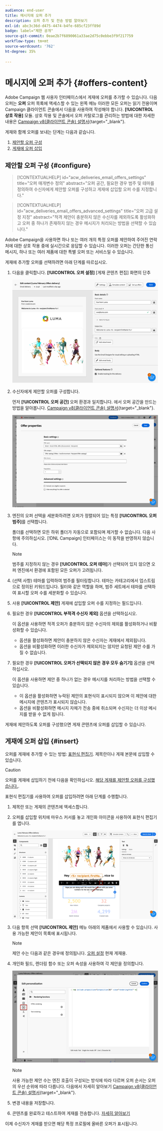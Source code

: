 ```yaml
---
audience: end-user
title: 메시지에 오퍼 추가
description: 오퍼 추가 및 전송 방법 알아보기
exl-id: abc3c36d-d475-4474-b4fe-685cf23ff89d
badge: label="제한 공개"
source-git-commit: 0eae2b7f6890061a33ae2d75c0ebbe3f9f217759
workflow-type: tm+mt
source-wordcount: '762'
ht-degree: 35%

---
```



# 메시지에 오퍼 추가 {#offers-content}

Adobe Campaign 웹 사용자 인터페이스에서 게재에 오퍼를 추가할 수 있습니다. 다음 오퍼는 **오퍼** 오퍼 목록에 액세스할 수 있는 왼쪽 메뉴 이러한 모든 오퍼는 읽기 전용이며 Campaign 클라이언트 콘솔에서 다음을 사용하여 작성해야 합니다. **[!UICONTROL 상호 작용]** 모듈. 상호 작용 및 콘솔에서 오퍼 카탈로그를 관리하는 방법에 대한 자세한 내용은 [Campaign v8(클라이언트 콘솔) 설명서](https://experienceleague.adobe.com/docs/campaign/campaign-v8/offers/interaction.html){target="_blank"}.


게재와 함께 오퍼를 보내는 단계는 다음과 같습니다.

1. [제안할 오퍼 구성](#configure)
1. [게재에 오퍼 삽입](#insert)

## 제안할 오퍼 구성 {#configure}

>[!CONTEXTUALHELP]
>id="acw_deliveries_email_offers_settings"
>title="오퍼 매개변수 정의"
>abstract="오퍼 공간, 필요한 경우 범주 및 테마를 정의하여 수신자에게 제안할 오퍼를 구성하고 게재에 삽입할 오퍼 수를 지정합니다."

>[!CONTEXTUALHELP]
>id="acw_deliveries_email_offers_advanced_settings"
>title="오퍼 고급 설정 지정"
>abstract="적격 제안이 충분하지 않은 수신자를 제외하도록 활성화하고 오퍼 중 하나가 존재하지 않는 경우 메시지가 처리되는 방법을 선택할 수 있습니다."

Adobe Campaign을 사용하면 하나 또는 여러 개의 특정 오퍼를 제안하여 주어진 연락처에 대한 상호 작용 중에 실시간으로 응답할 수 있습니다. 이러한 오퍼는 간단한 통신 메시지, 하나 또는 여러 제품에 대한 특별 오퍼 또는 서비스일 수 있습니다.

게재에 추가할 오퍼를 선택하려면 아래 단계를 따르십시오.

1. 다음을 클릭합니다. **[!UICONTROL 오퍼 설정]** [게재 콘텐츠 편집] 화면의 단추

   ![](assets/offer-setup.png)

1. 수신자에게 제안할 오퍼를 구성합니다.

   먼저 **[!UICONTROL 오퍼 공간]** 오퍼 환경과 일치합니다. 에서 오퍼 공간을 만드는 방법을 알아봅니다. [Campaign v8(클라이언트 콘솔) 설명서](https://experienceleague.adobe.com/docs/campaign/campaign-v8/offers/interaction-settings/interaction-offer-spaces.html){target="_blank"}.

   ![](assets/offer-create-content.png)

1. 엔진의 오퍼 선택을 세분화하려면 오퍼가 정렬되어 있는 특정 **[!UICONTROL 오퍼 범주]**&#x200B;를 선택합니다.

   폴더를 선택하면 모든 하위 폴더가 자동으로 포함되며 제거할 수 없습니다. 다음 사항에 주의하십시오. [!DNL Campaign] 인터페이스는 이 동작을 반영하지 않습니다.

   >[!NOTE]
   >
   >범주를 지정하지 않는 경우 **[!UICONTROL 오퍼 테마]**&#x200B;가 선택되어 있지 않으면 오퍼 엔진에서 환경에 포함된 모든 오퍼가 고려됩니다.

1. (선택 사항) 테마를 입력하여 범주를 필터링합니다. 테마는 카테고리에서 업스트림으로 정의된 키워드입니다. 필터와 같은 역할을 하며, 범주 세트에서 테마를 선택하여 표시할 오퍼 수를 세분화할 수 있습니다.

1. 사용 **[!UICONTROL 제안]** 게재에 삽입할 오퍼 수를 지정하는 필드입니다.

1. 필요한 경우 **[!UICONTROL 부적격 수신자 제외]** 옵션을 선택하십시오.

   이 옵션을 사용하면 적격 오퍼가 충분하지 않은 수신자의 제외를 활성화하거나 비활성화할 수 있습니다.

   * 옵션을 활성화하면 제안이 충분하지 않은 수신자는 게재에서 제외됩니다.
   * 옵션을 비활성화하면 이러한 수신자가 제외되지는 않지만 요청된 제안 수를 가질 수 없습니다.

1. 필요한 경우 **[!UICONTROL 오퍼가 선택되지 않은 경우 모두 숨기기]** 옵션을 선택하십시오.

   이 옵션을 사용하면 제안 중 하나가 없는 경우 메시지를 처리하는 방법을 선택할 수 있습니다.

   * 이 옵션을 활성화하면 누락된 제안의 표현식이 표시되지 않으며 이 제안에 대한 메시지에 콘텐츠가 표시되지 않습니다.
   * 옵션을 비활성화하면 메시지 자체가 전송 중에 취소되며 수신자는 더 이상 메시지를 받을 수 없게 됩니다.

게재에 제안하도록 오퍼를 구성했으면 게재 콘텐츠에 오퍼를 삽입할 수 있습니다.

## 게재에 오퍼 삽입 {#insert}

오퍼를 게재에 추가할 수 있는 방법: [표현식 편집기](../personalization/gs-personalization.md#access). 제목란이나 게재 본문에 삽입할 수 있습니다.

>[!CAUTION]
>
>오퍼를 게재에 삽입하기 전에 다음을 확인하십시오. [해당 게재를 제안할 오퍼를 구성했습니다.](#configure).

표현식 편집기를 사용하여 오퍼를 삽입하려면 아래 단계를 수행합니다.

1. 제목란 또는 게재의 콘텐츠에 액세스합니다.

1. 오퍼를 삽입할 위치에 마우스 커서를 놓고 개인화 아이콘을 사용하여 표현식 편집기를 엽니다.

   ![](assets/offer-insert-perso-icon.png)

1. 다음 항목 선택 **[!UICONTROL 제안]** 메뉴 아래의 제품에서 사용할 수 있습니다. 사용 가능한 제안이 목록에 표시됩니다.

   >[!NOTE]
   >
   >제안 수는 다음과 같은 경우에 정의됩니다. [오퍼 설정](#configure) 현재 게재용.

1. 개인화 필드, 렌더링 함수 또는 오퍼 속성을 사용하여 각 제안을 정의합니다.

   ![](assets/offer-inserted.png)

   >[!NOTE]
   >
   >사용 가능한 제안 수는 엔진 호출이 구성되는 방식에 따라 다르며 오퍼 순서는 오퍼의 우선 순위에 따라 다릅니다. 다음에서 자세히 알아보기 [Campaign v8(클라이언트 콘솔) 설명서](https://experienceleague.adobe.com/docs/campaign/campaign-v8/offers/interaction-best-practices.html){target="_blank"}.

1. 변경 내용을 저장합니다.

1. 콘텐츠를 완료하고 테스트하여 게재를 전송합니다. [자세히 알아보기](gs-messages.md)

이제 수신자가 게재를 받으면 해당 특정 프로필에 올바른 오퍼가 표시됩니다.
